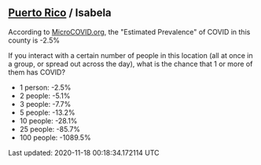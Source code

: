 
## [Puerto Rico](/united-states/puerto-rico) / Isabela

According to [MicroCOVID.org](http://microcovid.org),
the "Estimated Prevalence" of COVID in this county is -2.5%

If you interact with a certain number of people in this location
(all at once in a group, or spread out across the day), what is the chance that
1 or more of them has COVID?

- 1 person: -2.5%
- 2 people: -5.1%
- 3 people: -7.7%
- 5 people: -13.2%
- 10 people: -28.1%
- 25 people: -85.7%
- 100 people: -1089.5%

Last updated: 2020-11-18 00:18:34.172114 UTC
